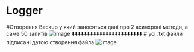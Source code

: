 # Logger
#Створення Backup у який заносяться дані про 2 асинхроні методи, а саме 50 запитів
![image](https://github.com/1BlackAnGel1/Logger/assets/89709661/c21425fd-94b1-42ea-a34f-273057d2dd55)
    ⬇️⬇️⬇️⬇️⬇️⬇️⬇️⬇️⬇️⬇️⬇️⬇️⬇️⬇️⬇️⬇️⬇️⬇️⬇️⬇️⬇️⬇️⬇️
    # усі .txt файли підписані датою створення файла
![image](https://github.com/1BlackAnGel1/Logger/assets/89709661/071221c7-8592-4c29-8bc5-f6f290b1e411)
